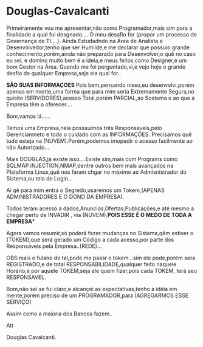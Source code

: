 # Douglas-Cavalcanti
Primeiramente vou me apresentar,não como Programador,mais sim para a finalidade a qual fui desgnado....
O meu desafio for (propor um processo de Governança de TI....).
Ainda Estudadndo na Área de Analista e Desenvolvedor,tenho que ser Humilde,e me declarar que possuio grande conhecimento,porém,ainda não preparado para Desenvolver,o quê no caso eu sei, e domino muito bem é a ideia,e meus feitos,como Designer,e um bom Gestor na Área.
Quando me foi perguntado,vi,e vejo hoje o grande desfio de qualquer Empresa,seja ela qual for..

****SÃO SUAS INFORMAÇOES****
Pois bem,pensando nisso,eu desenvolvi,porém apenas em mente,uma forma que para mim seria Extremamente Segura,no quisito (SERVIDORES),acesso Total,porém PARCIAL,ao Sostema e ao que a Empresa têm a oferecer....

Bom,vamos lá......

Temos uma Empresa,nela posssuimos três Responsaveis,pelo Gerenciamneto e todo o cuidado com as INFORMAÇÕES.
Precisamos quê tudo esteja na (NUVEM).Porém,podemos imopedir o acesso facilmente ao não Autorizado...

Mais DOUGLAS,já existe isso....Existe sim,mais com Programs como SQLMAP iNJECTION,NMAP,dentre outros bem mais avançados na Plataforma Linux,quê nos faram chgar no máximo ao Admisnistrador do Sistema,ou tela de Login...

Ai qê para mim entra o Segredo,usaremos um Tokem,(APENAS ADMINISTRADORES E O DONO DA EMPRESA).

Todos teram acesso a dados,Anuncios,Ofertas,Publicações,e até mesmo a chegar perto de INVADIR , via (NUVEM),**POIS ESSE É O MEDO DE TODA A EMPRESA***

Agora vamos resumir,só poderá fazer mudanças no Sistema,qêm estiver o (TOKEM),que será gerado um Código a cada acesso,por parte dos Responsáveis pela Empresa..(REDE)...

OBS:mais o fulano de tal,pode me passr o tokem...sim ele pode,porém sera REGISTRADO,e de total RESPONSABILIDADE,qualquer feito naquele Horário,e por aquele TOKEM,seja ele quem fizer,pois cada TOKEM, terá seu RESPONSAVEL.

Bom,não sei se fui claro,e alcançei as expectativas,tenho a idéia em mente,porém preciso de um PROGRAMADOR,para (AGREGARMOS ESSE SERVIÇO)

Assim como a maioria dos Bancos fazem..

Att

Douglas Cavalcanti.

